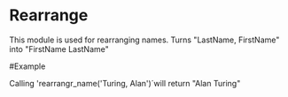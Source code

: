 Rearrange
=========

This module is used for rearranging names.
Turns "LastName, FirstName" into "FirstName LastName"

#Example 

Calling 'rearrangr_name('Turing, Alan')´will return "Alan Turing"